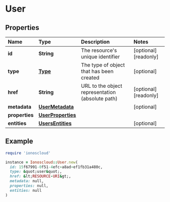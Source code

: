 # User

## Properties

| Name | Type | Description | Notes |
| :--- | :--- | :--- | :--- |
| **id** | **String** | The resource's unique identifier | \[optional\]\[readonly\] |
| **type** | [**Type**](type.md) | The type of object that has been created | \[optional\] |
| **href** | **String** | URL to the object representation \(absolute path\) | \[optional\]\[readonly\] |
| **metadata** | [**UserMetadata**](usermetadata.md) |  | \[optional\] |
| **properties** | [**UserProperties**](userproperties.md) |  |  |
| **entities** | [**UsersEntities**](usersentities.md) |  | \[optional\] |

## Example

```ruby
require 'ionoscloud'

instance = Ionoscloud::User.new(
  id: 15f67991-0f51-4efc-a8ad-ef1fb31a480c,
  type: &quot;user&quot;,
  href: &lt;RESOURCE-URI&gt;,
  metadata: null,
  properties: null,
  entities: null
)
```

